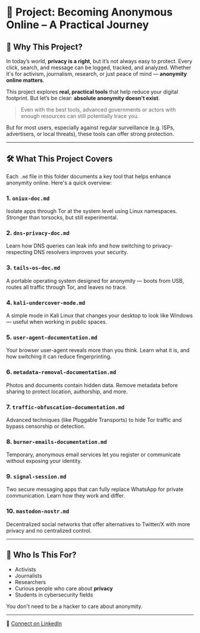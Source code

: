 # 👤 Project: Becoming Anonymous Online – A Practical Journey

## 🧭 Why This Project?

In today’s world, **privacy is a right**, but it’s not always easy to protect. Every click, search, and message can be logged, tracked, and analyzed. Whether it's for activism, journalism, research, or just peace of mind — **anonymity online matters**.

This project explores **real, practical tools** that help reduce your digital footprint. But let’s be clear: **absolute anonymity doesn't exist**.

> Even with the best tools, advanced governments or actors with enough resources can still potentially trace you.

But for most users, especially against regular surveillance (e.g. ISPs, advertisers, or local threats), these tools can offer strong protection.

---

## 🛠️ What This Project Covers

Each `.md` file in this folder documents a key tool that helps enhance anonymity online. Here's a quick overview:

### 1. `oniux-doc.md`
Isolate apps through Tor at the system level using Linux namespaces. Stronger than torsocks, but still experimental.

### 2. `dns-privacy-doc.md`
Learn how DNS queries can leak info and how switching to privacy-respecting DNS resolvers improves your security.

### 3. `tails-os-doc.md`
A portable operating system designed for anonymity — boots from USB, routes all traffic through Tor, and leaves no trace.

### 4. `kali-undercover-mode.md`
A simple mode in Kali Linux that changes your desktop to look like Windows — useful when working in public spaces.

### 5. `user-agent-documentation.md`
Your browser user-agent reveals more than you think. Learn what it is, and how switching it can reduce fingerprinting.

### 6. `metadata-removal-documentation.md`
Photos and documents contain hidden data. Remove metadata before sharing to protect location, authorship, and more.

### 7. `traffic-obfuscation-documentation.md`
Advanced techniques (like Pluggable Transports) to hide Tor traffic and bypass censorship or detection.

### 8. `burner-emails-documentation.md`
Temporary, anonymous email services let you register or communicate without exposing your identity.

### 9. `signal-session.md`
Two secure messaging apps that can fully replace WhatsApp for private communication. Learn how they work and differ.

### 10. `mastodon-nostr.md`
Decentralized social networks that offer alternatives to Twitter/X with more privacy and no centralized control.

---

## 👥 Who Is This For?

- Activists  
- Journalists  
- Researchers  
- Curious people who care about **privacy**  
- Students in cybersecurity fields  

You don't need to be a hacker to care about anonymity.

---


🔗 [Connect on LinkedIn](https://www.linkedin.com/in/ahmed-argoubi-773808299/)
